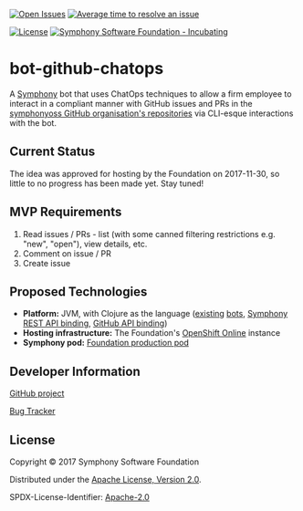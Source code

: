 <!-- [![Build Status](https://travis-ci.org/symphonyoss/bot-github-chatops.svg?branch=master)](https://travis-ci.org/symphonyoss/bot-github-chatops) -->
[![Open Issues](https://img.shields.io/github/issues/symphonyoss/bot-github-chatops.svg)](https://github.com/symphonyoss/bot-github-chatops/issues)
[![Average time to resolve an issue](http://isitmaintained.com/badge/resolution/symphonyoss/bot-github-chatops.svg)](http://isitmaintained.com/project/symphonyoss/bot-github-chatops "Average time to resolve an issue")
<!-- [![Dependencies Status](https://versions.deps.co/symphonyoss/bot-github-chatops/status.svg)](https://versions.deps.co/symphonyoss/bot-github-chatops) -->
[![License](https://img.shields.io/github/license/symphonyoss/bot-github-chatops.svg)](https://github.com/symphonyoss/bot-github-chatops/blob/master/LICENSE)
[![Symphony Software Foundation - Incubating](https://cdn.rawgit.com/symphonyoss/contrib-toolbox/master/images/ssf-badge-incubating.svg)](https://symphonyoss.atlassian.net/wiki/display/FM/Incubating)

# bot-github-chatops

A [Symphony](http://www.symphony.com/) bot that uses ChatOps techniques to allow a firm employee to interact in a
compliant manner with GitHub issues and PRs in the [symphonyoss GitHub organisation's
repositories](https://github.com/symphonyoss) via CLI-esque interactions with the bot.

## Current Status

The idea was approved for hosting by the Foundation on 2017-11-30, so little to no progress has been made yet.  Stay
tuned!

## MVP Requirements

 1. Read issues / PRs - list (with some canned filtering restrictions e.g. "new", "open"), view details, etc.
 2. Comment on issue / PR
 3. Create issue

## Proposed Technologies

 * **Platform:** JVM, with Clojure as the language ([existing](https://github.com/symphonyoss/bot-unfurl) [bots](https://github.com/pmonks/bot-clj),
   [Symphony REST API binding](https://github.com/symphonyoss/clj-symphony), [GitHub API binding](https://github.com/irresponsible/tentacles/))
 * **Hosting infrastructure:** The Foundation's [OpenShift Online](https://www.openshift.com/features/index.html) instance
 * **Symphony pod:** [Foundation production pod](https://foundation.symphony.com/)

## Developer Information

[GitHub project](https://github.com/symphonyoss/bot-github-chatops)

[Bug Tracker](https://github.com/symphonyoss/bot-github-chatops/issues)

## License

Copyright © 2017 Symphony Software Foundation

Distributed under the [Apache License, Version 2.0](http://www.apache.org/licenses/LICENSE-2.0).

SPDX-License-Identifier: [Apache-2.0](https://spdx.org/licenses/Apache-2.0)
